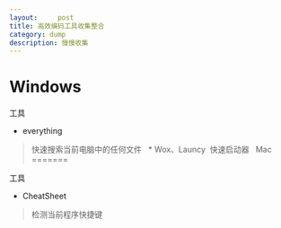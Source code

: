 ```yaml
---
layout:     post
title: 高效编码工具收集整合
category: dump
description: 慢慢收集
---
```


Windows
=======

工具
* everything
> 快速搜索当前电脑中的任何文件
 
* Wox、Launcy
> 快速启动器
 
Mac
=======

工具
* CheatSheet
> 检测当前程序快捷键
